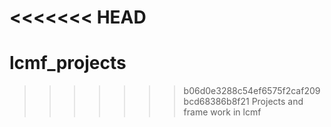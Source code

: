 <<<<<<< HEAD
=======
# lcmf_projects
>>>>>>> b06d0e3288c54ef6575f2caf209bcd68386b8f21
Projects and frame work in lcmf
